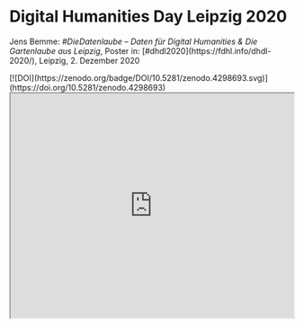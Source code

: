 <h1 id="Digital Humanities Day Leipzig">Digital Humanities Day Leipzig 2020</h1>
<p></p>
Jens Bemme: <i>#DieDatenlaube – Daten für Digital Humanities & Die Gartenlaube aus Leipzig</i>, Poster in: [#dhdl2020](https://fdhl.info/dhdl-2020/), Leipzig, 2. Dezember 2020
<p></p>
[![DOI](https://zenodo.org/badge/DOI/10.5281/zenodo.4298693.svg)](https://doi.org/10.5281/zenodo.4298693)

<iframe class="preview-iframe" id="preview-iframe" src="https://zenodo.org/record/4298693/preview/Die%20Datenlaube%20%E2%80%93%20Daten%20f%C3%BCr%20Digital%20Humanities%20%26%20Die%20Gartenlaube%20aus%20Leipzig_2020-12.pdf" width="100%" height="400"></iframe>

